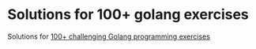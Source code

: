 # Solutions for 100+ golang exercises
Solutions for [100+ challenging Golang programming exercises](https://github.com/cblte/100-golang-exercises)